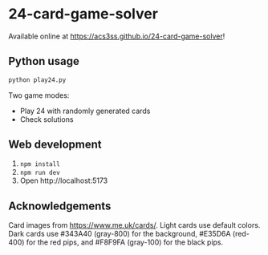 # 24-card-game-solver

Available online at https://acs3ss.github.io/24-card-game-solver! 

## Python usage

```python
python play24.py
```

Two game modes:
- Play 24 with randomly generated cards 
- Check solutions

## Web development

1. `npm install`
1. `npm run dev`
1. Open http://localhost:5173

## Acknowledgements

Card images from https://www.me.uk/cards/.
Light cards use default colors.
Dark cards use #343A40 (gray-800) for the background, #E35D6A (red-400) for the red pips, and #F8F9FA (gray-100) for the black pips.
